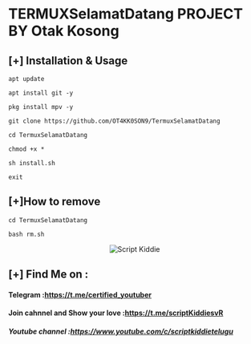 # TERMUXSelamatDatang PROJECT BY Otak Kosong

## [+] Installation & Usage
```
apt update

apt install git -y

pkg install mpv -y

git clone https://github.com/OT4KK0SON9/TermuxSelamatDatang

cd TermuxSelamatDatang

chmod +x *

sh install.sh

exit
```

## [+]How to remove 
```
cd TermuxSelamatDatang

bash rm.sh
```
<p align="center">
<img src="https://telegra.ph/file/b5c0c1aeb6c4a54b1f5f4.jpg" alt="Script Kiddie">

    
## [+] Find Me on :
#### Telegram :https://t.me/certified_youtuber
#### Join cahnnel and Show your love :https://t.me/scriptKiddiesvR
##### Youtube channel :https://www.youtube.com/c/scriptkiddietelugu

